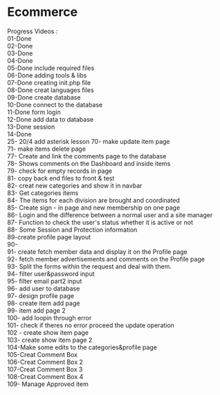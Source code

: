 # Ecommerce 
Progress Videos :  
01-Done  
02-Done  
03-Done   
04-Done  
05-Done include required files  
06-Done adding tools & libs  
07-Done creating init.php file   
08-Done creat languages files      
09-Done create database          
10-Done connect to the database      
11-Done form login             
12-Done add data to database     
13-Done session    
14-Done      
25- 20/4 add asterisk lesson 
70- make update item page   
71- make items delete page    
77- Create and link the comments page to the database   
78-  Shows comments on the Dashboard and inside items  
79- check for empty records in page   
81- copy back end files to front & test   
82- creat new categories and show it in navbar  
83- Get categories items  
84-  The items for each division are brought and coordinated  
85- Create sign - in page and new membership on one page  
86- Login and the difference between a normal user and a site manager  
87- Function to check the user's status whether it is active or not  
88- Some Session and Protection information  
89-create profile page layout  
90-           
91- create fetch member data and display it on the Profile page   
92- fetch member advertisements and comments on the Profile page  
93- Split the forms within the request and deal with them.  
94- filter user&password input  
95- filter email part2 input  
96- add user to database    
97- design profile page  
98- create item add page  
99- item add page 2   
100- add loopin through error   
101- check if theres no error proceed the update operation  
102 - create show item page  
103- create show item page 2   
104-Make some edits to the categories&profile page  
105-Creat Comment Box    
106-Creat Comment Box  2    
107-Creat Comment Box  3   
108-Creat Comment Box  4    
109- Manage Approved item
  
    






